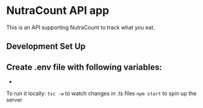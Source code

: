 # NutraCount API app

This is an API supporting NutraCount to track what you eat.

## Development Set Up

Create .env file with following variables:
- 
- 

To run it locally:
`tsc -w` to watch changes in .ts files
`npm start` to spin up the server

